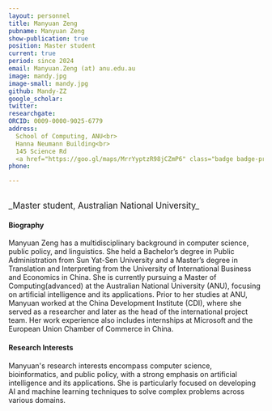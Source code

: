 ```yaml
---
layout: personnel
title: Manyuan Zeng
pubname: Manyuan Zeng
show-publication: true
position: Master student
current: true
period: since 2024
email: Manyuan.Zeng (at) anu.edu.au
image: mandy.jpg
image-small: mandy.jpg
github: Mandy-ZZ
google_scholar: 
twitter: 
researchgate: 
ORCID: 0009-0000-9025-6779
address: 
  School of Computing, ANU<br>
  Hanna Neumann Building<br>
  145 Science Rd
  <a href="https://goo.gl/maps/MrrYyptzR98jCZmP6" class="badge badge-primary"><i class="fa fa-map-marker"></i> map</a><br>
phone: 

---
```


<br>
<big>_Master student, Australian National University_</big>

#### Biography

Manyuan Zeng has a multidisciplinary background in computer science, public policy, and linguistics. She held a Bachelor’s degree in Public Administration from Sun Yat-Sen University and a Master’s degree in Translation and Interpreting from the University of International Business and Economics in China. She is currently pursuing a Master of Computing(advanced) at the Australian National University (ANU), focusing on artificial intelligence and its applications. 
Prior to her studies at ANU, Manyuan worked at the China Development Institute (CDI), where she served as a researcher and later as the head of the international project team. Her work experience also includes internships at Microsoft and the European Union Chamber of Commerce in China.

#### Research Interests

Manyuan's research interests encompass computer science, bioinformatics, and public policy, with a strong emphasis on artificial intelligence and its applications. She is particularly focused on developing AI and machine learning techniques to solve complex problems across various domains.
